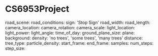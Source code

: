 # CS6953Project


road_scene: 
road_conditions:
sign: 'Stop Sign'
road_width: 
road_length:
camera_location:
camera_rotation:
camera_scale:
light_location:
light_power:
light_angle:
time_of_day:
ground_plane_size:
plane:
background:
density: 'no trees', 'some trees', 'many trees'
distance: 
tree_type:
particle_density:
start_frame:
end_frame:
samples:
num_steps:
step_size: